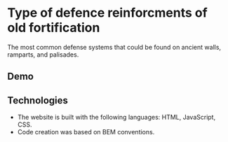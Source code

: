 # Type of defence reinforcments of old fortification
The most common defense systems that could be found on ancient walls, ramparts, and palisades.

## Demo


## Technologies
- The website is built with the following languages: HTML, JavaScript, CSS.
- Code creation was based on BEM conventions.
